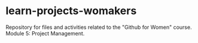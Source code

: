 # learn-projects-womakers
Repository for files and activities related to the "Github for Women" course. Module 5: Project Management.
